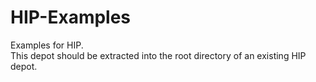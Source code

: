 # HIP-Examples
Examples for HIP.  
This depot should be extracted into the root directory of an existing HIP depot.
